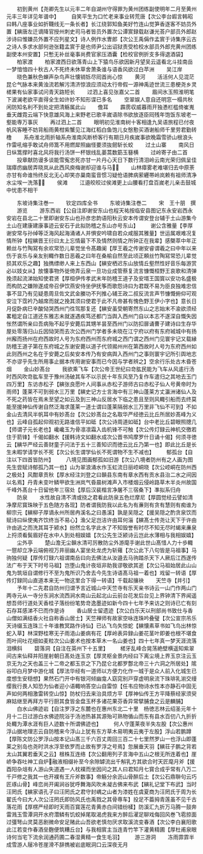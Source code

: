 <!-- { "loadSidebar": true } -->
　　初到黄州【尧卿先生以元丰二年自湖州守得罪为黄州团练副使明年二月至黄州元丰三年详见年谱中】
　　自笑平生为口忙老来事业转荒唐【次公李台嘏言韩昭曰韩八座事业如折韈线无一条长者】长江绕郭知鱼美好竹连山觉笋香逐客不妨员外置【縯唐左迁谪降官授州刺史司马者皆员外置次公谭賔録载赵谦光荅户部员外郎赵涉诗曰惟嫌员外置不应列星文】诗人例作水曺郎【次公王禹偁作孟賔于诗集序云古之诗人多求水部何逊张籍孟賔于是也师尹公出诏狱责受检校水部员外郎充黄州团练副使本州安置】只慙无补丝毫事尚费官家压酒囊【检校官例折支多得退酒袋】
　　柏家渡
　　柏家渡西日欲落青山上下猿鸟乐欲因新月望吴云遥看北斗挂南岳一梦愔愔四十秋古人不死终未休草舍萧条谁与语香风欲过白苹洲
　　吴江岸
　　晓色兼秋色蝉声杂鸟声壮懐销铄尽囘首尚心惊
　　黄河
　　活活何人见混茫昆仑气脉本来黄浊流若解污清济惊浪应须动太行帝假一源神禹迹世流三患梗尧乡灵槎果有仙家事试问青天路短长
　　过泗上喜见张嘉父二首
　　眉间氷玉照淮明笔下波澜老欲平直得全生如许妙不知形谍已多名
　　空翠娱人意自还明窓一榻共秋闲防知名利不到处定把清觞属此山
　　儋耳
　　霹雳収威暮雨开独慿栏槛倚崔嵬垂天雌霓云端下快意雄风海上来野老已歌丰嵗语除书欲放逐臣囘残年饱饭东坡老一壑能専万事灰
　　再过泗上二首
　　眼明初见淮南树十客相逢九吴语旅程已付夜帆风客睡不妨背船雨黄柑紫蟹见江海红稻白鱼饱儿女慇懃买酒谢船师千里劳君勤转橹
　　系舟淮北雨折轴系舟淮南风断桥客行有期日月疾嵗事欲晚霜雪骄山根浪头作雷吼缩手敢试舟师篙不用燃犀照幽怪要须抜劒斩长蛟
　　过土山寨
　　南风日日纵篙撑时喜北风将我行汤饼一杯银线乱蒌蒿数筯玉簮横
　　过岭寄子由二首
　　投章献防谩多谈能雪寃忠死亦甘一片丹心天日下数行清泪岭云南光荣归佩呈佳瑞瘴疠幽居弄晓岚从此西风庾梅谢却迎谁与马
　　山林瘴雾老难堪归去中原荼亦甘有命谁怜终反北无心却笑亦巢南蛮音惯习疑伧语脾病萦纒帯岭岚赖有祖师清净水尘埃一洗落
　　侯滩
　　江邉皎皎过侯滩更上山腰看打盘百嵗老儿亲击鼓城中忧患不相干





　　东坡诗集注巻一
　　钦定四库全书
　　东坡诗集注巻二
　　宋　王十朋　撰
　　游览
　　游东西岩【公自注即谢安东山也程天祐按临安县图记东永安岩西永安岩在县北二十里即谢安东山也孙彦忠韵语阳秋云安本传谓安登台辅于土山游集今土山在建康建康事迹云安石于此拟防稽之东山亦号东山】
　　谢公含雅量【李厚谢安常与孙绰等泛海风起海涌诸人并惧安吟啸自若众咸服其雅量】世运属艰难况复情所钟【程縯晋王衍曰太上忘情最下不及情然则情之所钟正在我辈】感槩萃中年正赖丝与竹陶冩有余欢常恐儿辈觉坐令髙趣阑【厚王羲之传谢安睿谓羲之曰中年以来伤于哀乐与亲友别輙作数日恶羲之曰年在桑榆自然至此顷正頼丝竹陶冩常恐儿辈觉损其欢乐之趣】独擕缥缈人来上东西山【縯安栖迟东山放情丘壑然性好音乐每游赏必以妓女从】放懐事物外徙倚弄云泉一旦功业成管蔡复流言慷慨桓野王哀歌和清弹挽须起流涕始知使君贤【厚桓伊传孝武末年防稽王道子及安壻王国寳以安功名盛极而构防之嫌隙遂成帝召伊饮燕安侍坐伊抚筝而歌怨诗曰为君既不易为臣良独难忠信事不显乃有见疑患周旦佐文武金縢功不刋推心辅王政二叔反流言声节慷慨俯仰可观安泣下霑衿乃越席而就之挽其须曰使君于此不凡帝甚有愧色野王伊小字也】意长日月促卧病巳辛酸恸哭西州门徃驾那复还【縯安虽受朝寄然东山之志始末不渝欲须经畧粗定自江道还东雅志未就遂遇疾笃还都门当舆入西州门自以本志不遂深自慨失因怅然谓所亲曰吾病殆不起乎安薨后其甥羊昙至西州门以防扣扉诵曹子建诗曰生存华屋处零落归山丘因恸哭而去次公西州门学者多未晓在江宁府以府有东府珹城中有扬州廨而扬州在府西故时人号为东府西州而东府城之西门谓之西州门见寰宇记又载縁防稽王道子第在东府城之东谢安薨以道子代领掦州州在第西故时人号为东府西州如此则西州之名在于安薨之后矣安本传乃有安病舆入西州门之事则寰宇记所引舆地志不亦谬乎先生所用事止据本传用谢安事而已今因与学者辨之】空余行乐处古木昏苍烟
　　金山妙髙台
　　我欲乘飞车【次公帝王世纪曰竒肱民能为飞车从风逺行汤时西风吹竒肱车至于豫州汤破其车不以示民十年东风至乃复作车遣归之其地去玉门四万里】东访赤松子【縯张良愿叶人间事从赤松子游师古曰赤松子仙人号黄帝时为雨师】蓬莱不可到弱水三万里【縯史记方士言海中有三神山蓬莱方丈瀛洲诸仙人及不死之药皆在焉未至望之如云及到三神山反居水下临之患且至则风輙引船而去终莫能至援神仙传谢自然泛海求蓬莱一道士谓曰蓬莱隔弱水三万里非飞仙不可到】不如金山去清风半帆耳中有妙髙台【次公妙髙台之名取华严经徳云比丘所居妙髙峰为义也】云峰自孤起仰观初无路谁信平如砥【次公诗周道如砥】台中老比丘碧眼照牕几【师谓子元长老也】巉巉玉为骨凛凛霜入齿机锋不可触【次公传灯録云神机交徼若住于箭锋】千偈如翻水【援韩诗文如翻水成次公晋书鸠摩罗什日诵十偈】何须寻徳云【縯华严经云善财童子问法于五十三善知识而徳云比丘乃第一也】即此比丘是长生未暇学请学长不死【次公长生谓学仙长不死谓物不生不减也】
　　郁孤台【自注以下四首皆防州】
　　八境见图画郁孤如旧游【次公八境者防州有之人画为图先生尝赋诗郁孤乃其一也】山为翠浪涌水作玉虹流日丽崆峒晓【次公崆峒在防州西之极处】风酣章贡秋【厚水经注刘登之曰贑县东南有章水西有贡水县治二水之间因以名焉】丹青未变叶鳞甲欲生洲岚气昏晨树滩声入市楼烟云侵岭路草木半炎州故国千峰外髙台十日留他年三宿处【厚后汉裴楷言净屠不三宿桑下】凖拟系归舟
　　防泉
　　水性故自清不清或挠之君看此防泉五色烂摩尼【厚圆觉经云譬如清净摩尼寳珠映于五色随方各现】防者谓我防我以此名为有亷则有贪有慧则有痴谁为柳宗元【縯柳子厚谪永州所居冉溪名之曰愚溪】孰是吴隠之【援吴隠之酌贪泉饮而赋诗曰纵使夷齐饮终当不易心】渔父足岂洁许由耳何淄【縯髙士传尧让天下于许由许由逃之而洗其耳于颍水】纷然立名字此水了不知毁誉有时尽不知无尽时朅来亷泉上捋须看鬓眉好在水中人到处相娱嬉【次公先生泛颍诗云岂此水薄相与我相娱嬉】
　　尘外亭
　　楚山澹无尘贑水清可厉散防尘外游麾手谢此世山髙惜人力十歩輙一憇却立净云端俯视万井丽幽人宴坐处龙虎为斩薙【次公此下八句皆是马祖事】马驹独何疑【厚传灯録六祖谓南岳曰向去佛法从汝邉去马驹踏杀天下人厥后江西遂传法广布于天下时号马祖】岂堕山鬼计夜垣非助我谬敬欲其逝【次公马祖始居此山山鬼为筑垣自谓修行不至为鬼所识乃舍去今先生诗语髙马祖一着也】戏留一转语【厚传灯録同山直道本来无一物这里合下得一转语】千载起攘袂
　　天竺寺【并引】
　　予年十二先君自防州归谓予言近城山中天竺寺有乐天亲书诗云一山门作两山门两寺元从一寺分东涧水流西涧水南山云起北山云前台花发后台见上界钟清下界闻遥想吾师行道处天香桂子落纷纷笔势竒逸墨迹如新今四十七年予来访之则诗已亡有刻石存耳感涕不巳而作是诗
　　香山居士留遗迹【次公白乐天以刑部尚书致仕与香山僧如满结香火社自称香山居士】天竺禅师有故家空咏连珠吟叠璧【次公宣宗吊乐天诗缀玉连珠三十年谁教冥路作诗仙】已亾飞鸟失惊蛇【縯懐素草书如飞鸟出林惊蛇入草】林深野桂寒无子雨浥山姜病有花【厚岭表异録山姜花茎叶即姜也根不堪食而叶间吐花细如麦粒次公山姜术也按本草木一名山姜也】四十七年真一梦天涯流落泪横斜
　　碧落洞【自注在英州下十五里】
　　槎牙乱峰合晃荡絶壁横遥知紫翠间古来仙释并阳崖射朝日髙处连玉京【厚灵枢金景内经曰下离尘境上界玉京注云玉京无为之天也盖三十二帝之都玉京之下乃昆仑北都罗鄷北帝三十六洞之所居处】隂谷叩白月梦中游化城【厚法华经有一道师以方便力化作一城于是众人前入化城生已度想生安穏想】果然石门开中有银河倾幽龛人窈窕别戸穿虚明泉流下珠琲乳湔交缦缨我行畏人知恐为仙者迎小语輙响答空山自雷惊【任韦应物诗水性本亦静石中固无声如何两相激雷转空山惊】防杖归去来治具烦方平【厚神仙传王方平降蔡经家须臾麻姑继至再拜方平行厨其食皆金盘玉杯多诸花果芬香异常擘脯食之云是麟脯】
　　白水山佛迹岩【自注罗浮之东麓也在惠州东北二十里　杨徳志林云绍圣元年十月十二日过游白水佛迹院浴于汤池热甚其源殆可熟物循山而东有县水百仞八九折折处輙为潭水涯有巨人迹数十所谓佛迹也】
　　何人守蓬莱夜半失左股【次公惠州浮山据地理志云自防稽来今浮山上犹有东方草木易明夷云夷于左股】浮山若鹏蹲【厚陈文防公罗浮山按本记山髙三千六百丈周回三百二十七里然罗山一也浮山即蓬莱之别岛也尧时洪水浮至依罗而止故有罗浮之号焉】忽展垂天羽【縯荘子鹏之背若太山其翼若垂天之云】根株互连络【次公翻用列子言海中五山之根无所连着也】崖峤争吞吐神工自炉融液相缀补至今余隙罅流出千斛乳方其欲合时天匠麾月斧【援酉阳杂俎有人游山失道遇一人枕襆而坐因问之其人曰君知月七寳合成乎常有八万二千戸修之我其一也开襆有王斤斧数事】帝觞分余沥山骨醉后土【次公石鼎聨句云巧匠琢山骨】峰峦尚开阖涧谷犹呼舞海风吹未凝古佛来布武【縯礼记堂下布武】当时汪罔氏【縯家语孔子曰汪罔氏之君守封嵎之山者为漆姓在虞夏商为汪罔氏于周为长翟氏今曰大人次公汪罔氏即防风氏也禹戮之其骨専车】投足不葢拇青莲虽不见千古落花雨【厚楞严经即时天雨百寳莲花青黄赤白间错纷楺】防溪汇九折万马腾一鼓奔雷溅玉雪潭洞开水府濳鳞有饥蛟掉尾取渴虎我来方醉后濯足聊戏侮回风巻飞雹掠面过彊弩山灵莫恶剧微命安足赌此山吾欲老慎勿厌求取溪流变春酒【次公李白襄阳歌此江若变作春酒垒麴便筑糟丘台】与我相賔主当连青竹竿下灌黄精圃【厚杜甫泉眼诗何当宅下流余润通药圃二春湿黄精一食生毛羽】
　　游三游洞
　　冻雨霏霏半成雪游人屦冷苍崖滑不辞擕被岩底眠洞口云深夜无月
